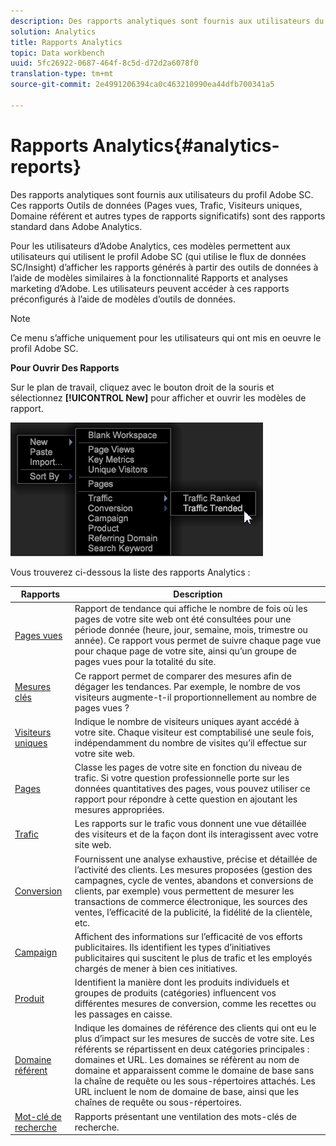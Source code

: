 ```yaml
---
description: Des rapports analytiques sont fournis aux utilisateurs du profil Adobe SC. Ces rapports Outils de données (Pages vues, Trafic, Visiteurs uniques, Domaine référent et autres types de rapports significatifs) sont des rapports standard dans Adobe Analytics.
solution: Analytics
title: Rapports Analytics
topic: Data workbench
uuid: 5fc26922-0687-464f-8c5d-d72d2a6078f0
translation-type: tm+mt
source-git-commit: 2e4991206394ca0c463210990ea44dfb700341a5

---
```



# Rapports Analytics{#analytics-reports}

Des rapports analytiques sont fournis aux utilisateurs du profil Adobe SC. Ces rapports Outils de données (Pages vues, Trafic, Visiteurs uniques, Domaine référent et autres types de rapports significatifs) sont des rapports standard dans Adobe Analytics.

Pour les utilisateurs d’Adobe Analytics, ces modèles permettent aux utilisateurs qui utilisent le profil Adobe SC (qui utilise le flux de données SC/Insight) d’afficher les rapports générés à partir des outils de données à l’aide de modèles similaires à la fonctionnalité Rapports et analyses [](http://www.adobe.com/solutions/digital-analytics/marketing-reports-analytics.html?promoid=KAUCM) marketing d’Adobe. Les utilisateurs peuvent accéder à ces rapports préconfigurés à l’aide de modèles d’outils de données.

>[!NOTE]
>
>Ce menu s’affiche uniquement pour les utilisateurs qui ont mis en oeuvre le profil Adobe SC.

**Pour Ouvrir Des Rapports**

Sur le plan de travail, cliquez avec le bouton droit de la souris et sélectionnez **[!UICONTROL New]** pour afficher et ouvrir les modèles de rapport.

![](assets/template_reports.png)

Vous trouverez ci-dessous la liste des rapports Analytics :

| Rapports | Description |
|---|---|
| [Pages vues](https://docs.adobe.com/content/help/en/analytics/components/variables/dimensions-reports/reports-page-views.html) | Rapport de tendance qui affiche le nombre de fois où les pages de votre site web ont été consultées pour une période donnée (heure, jour, semaine, mois, trimestre ou année). Ce rapport vous permet de suivre chaque page vue pour chaque page de votre site, ainsi qu’un groupe de pages vues pour la totalité du site. |
| [Mesures clés](https://docs.adobe.com/help/en/analytics/components/variables/dimensions-reports/reports-key-metrics.html) | Ce rapport permet de comparer des mesures afin de dégager les tendances. Par exemple, le nombre de vos visiteurs augmente-t-il proportionnellement au nombre de pages vues ? |
| [Visiteurs uniques](https://docs.adobe.com/content/help/en/analytics/components/variables/dimensions-reports/reports-unique-visitors-v15-dsc.html) | Indique le nombre de visiteurs uniques ayant accédé à votre site. Chaque visiteur est comptabilisé une seule fois, indépendamment du nombre de visites qu’il effectue sur votre site web. |
| [Pages](https://docs.adobe.com/content/help/en/analytics/components/variables/dimensions-reports/reports-pages.html) | Classe les pages de votre site en fonction du niveau de trafic. Si votre question professionnelle porte sur les données quantitatives des pages, vous pouvez utiliser ce rapport pour répondre à cette question en ajoutant les mesures appropriées. |
| [Trafic](https://docs.adobe.com/help/en/analytics/components/variables/dimensions-reports/reports-traffic.html) | Les rapports sur le trafic vous donnent une vue détaillée des visiteurs et de la façon dont ils interagissent avec votre site web. |
| [Conversion](https://docs.adobe.com/content/help/en/analytics/components/variables/dimensions-reports/reports-conversion.html) | Fournissent une analyse exhaustive, précise et détaillée de l’activité des clients. Les mesures proposées (gestion des campagnes, cycle de ventes, abandons et conversions de clients, par exemple) vous permettent de mesurer les transactions de commerce électronique, les sources des ventes, l’efficacité de la publicité, la fidélité de la clientèle, etc. |
| [Campaign](https://docs.adobe.com/content/help/en/analytics/components/variables/dimensions-reports/reports-campaigns.html) | Affichent des informations sur l’efficacité de vos efforts publicitaires. Ils identifient les types d’initiatives publicitaires qui suscitent le plus de trafic et les employés chargés de mener à bien ces initiatives. |
| [Produit](https://docs.adobe.com/content/help/en/analytics/components/variables/dimensions-reports/reports-products.html) | Identifient la manière dont les produits individuels et groupes de produits (catégories) influencent vos différentes mesures de conversion, comme les recettes ou les passages en caisse. |
| [Domaine référent](https://docs.adobe.com/content/help/en/analytics/components/variables/dimensions-reports/reports-referring-domains.html) | Indique les domaines de référence des clients qui ont eu le plus d’impact sur les mesures de succès de votre site. Les référents se répartissent en deux catégories principales : domaines et URL. Les domaines se réfèrent au nom de domaine et apparaissent comme le domaine de base sans la chaîne de requête ou les sous-répertoires attachés. Les URL incluent le nom de domaine de base, ainsi que les chaînes de requête ou sous-répertoires. |
| [Mot-clé de recherche](https://docs.adobe.com/content/help/en/analytics/components/variables/dimensions-reports/reports-search-keywords.html) | Rapports présentant une ventilation des mots-clés de recherche. |

